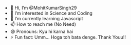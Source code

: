 - 👋 Hi, I’m @MohitKumarSingh29
- 👀 I’m interested in Science and Coding
- 🌱 I’m currently learning Javascript
- 📫 How to reach me (No Need)
- 😄 Pronouns: Kyu hi karna hai
- ⚡ Fun fact: Umm... Hoga toh bata denge. Thank Youu!!

<!---
MohitKumarSingh29/MohitKumarSingh29 is a ✨ special ✨ repository because its `README.md` (this file) appears on your GitHub profile.
You can click the Preview link to take a look at your changes.
--->
